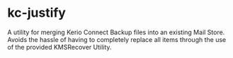 # kc-justify
A utility for merging Kerio Connect Backup files into an existing Mail Store. Avoids the hassle of having to completely replace all items through the use of the provided KMSRecover Utility.
